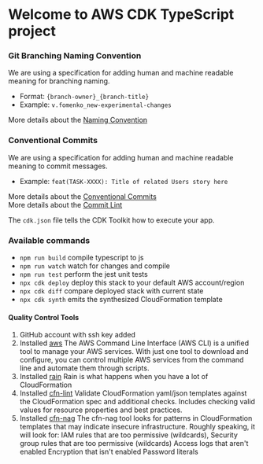 # Welcome to AWS CDK TypeScript project

### Git Branching Naming Convention
We are using a specification for adding human and machine readable meaning for branching naming.
- Format: `{branch-owner}_{branch-title}`
- Example: `v.fomenko_new-experimental-changes`

More details about the [Naming Convention](https://codingsight.com/git-branching-naming-convention-best-practices/)

### Conventional Commits
We are using a specification for adding human and machine readable meaning to commit messages.
- Example: `feat(TASK-XXXX): Title of related Users story here`

More details about the [Conventional Commits](https://www.conventionalcommits.org/en/v1.0.0/)  
More details about the [Commit Lint](https://github.com/conventional-changelog/commitlint)

The `cdk.json` file tells the CDK Toolkit how to execute your app.

### Available commands

* `npm run build`   compile typescript to js
* `npm run watch`   watch for changes and compile
* `npm run test`    perform the jest unit tests
* `npx cdk deploy`  deploy this stack to your default AWS account/region
* `npx cdk diff`    compare deployed stack with current state
* `npx cdk synth`   emits the synthesized CloudFormation template

#### Quality Control Tools 

1. GitHub account with ssh key added
2. Installed [aws](https://aws.amazon.com/cli/) The AWS Command Line Interface (AWS CLI) is a unified tool to manage your AWS services. With just one tool to download and configure, you can control multiple AWS services from the command line and automate them through scripts.
3. Installed [rain](https://github.com/aws-cloudformation/rain) Rain is what happens when you have a lot of CloudFormation
4. Installed [cfn-lint](https://pypi.org/project/cfn-lint/0.2.1/) Validate CloudFormation yaml/json templates against the CloudFormation spec and additional checks. Includes checking valid values for resource properties and best practices.
5. Installed [cfn-nag](https://github.com/stelligent/cfn_nag) The cfn-nag tool looks for patterns in CloudFormation templates that may indicate insecure infrastructure.
   Roughly speaking, it will look for: IAM rules that are too permissive (wildcards), Security group rules that are too permissive (wildcards)
   Access logs that aren't enabled
   Encryption that isn't enabled
   Password literals
